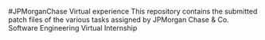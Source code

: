 #JPMorganChase Virtual experience
This repository contains the submitted patch files of the various tasks assigned by JPMorgan Chase & Co. Software Engineering Virtual Internship 
